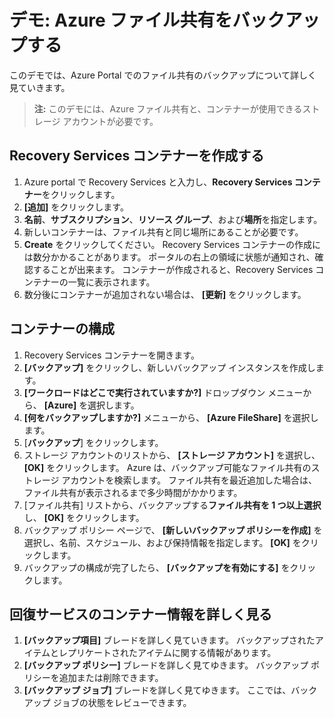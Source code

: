 # <a name="demonstration-back-up-azure-file-shares"></a>デモ: Azure ファイル共有をバックアップする

このデモでは、Azure Portal でのファイル共有のバックアップについて詳しく見ていきます。

>**注:**  このデモには、Azure ファイル共有と、コンテナーが使用できるストレージ アカウントが必要です。 

## <a name="create-a-recovery-services-vault"></a>Recovery Services コンテナーを作成する

1. Azure portal で Recovery Services と入力し、**Recovery Services コンテナー**をクリックします。
3. **[追加]** をクリックします。
4. **名前**、**サブスクリプション**、**リソース グループ**、および**場所**を指定します。 
5. 新しいコンテナーは、ファイル共有と同じ場所にあることが必要です。 
5. **Create** をクリックしてください。 Recovery Services コンテナーの作成には数分かかることがあります。 ポータルの右上の領域に状態が通知され、確認することが出来ます。 コンテナーが作成されると、Recovery Services コンテナーの一覧に表示されます。 
6. 数分後にコンテナーが追加されない場合は、 **[更新]** をクリックします。

## <a name="configure-the-vault"></a>コンテナーの構成

1. Recovery Services コンテナーを開きます。 
2. **[バックアップ]** をクリックし、新しいバックアップ インスタンスを作成します。 
3. **[ワークロードはどこで実行されていますか?]** ドロップダウン メニューから、 **[Azure]** を選択します。
4. **[何をバックアップしますか?]** メニューから、 **[Azure FileShare]** を選択します。
5. [**バックアップ**] をクリックします。
6. ストレージ アカウントのリストから、 **[ストレージ アカウント]** を選択し、 **[OK]** をクリックします。 Azure は、バックアップ可能なファイル共有のストレージ アカウントを検索します。 ファイル共有を最近追加した場合は、ファイル共有が表示されるまで多少時間がかかります。
7. [ファイル共有] リストから、バックアップする**ファイル共有を 1 つ以上選択**し、 **[OK]** をクリックします。
8. バックアップ ポリシー ページで、 **[新しいバックアップ ポリシーを作成]** を選択し、名前、スケジュール、および保持情報を指定します。 **[OK]** をクリックします。
9. バックアップの構成が完了したら、 **[バックアップを有効にする]** をクリックします。 

## <a name="explore-recovery-services-vault-information"></a>回復サービスのコンテナー情報を詳しく見る

1. **[バックアップ項目]** ブレードを詳しく見ていきます。 バックアップされたアイテムとレプリケートされたアイテムに関する情報があります。
2. **[バックアップ ポリシー]** ブレードを詳しく見てゆきます。 バックアップ ポリシーを追加または削除できます。 
3. **[バックアップ ジョブ]** ブレードを詳しく見てゆきます。 ここでは、バックアップ ジョブの状態をレビューできます。